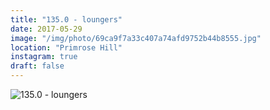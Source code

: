 ```yaml
---
title: "135.0 - loungers"
date: 2017-05-29
image: "/img/photo/69ca9f7a33c407a74afd9752b44b8555.jpg"
location: "Primrose Hill"
instagram: true
draft: false
---
```


![135.0 - loungers](/img/photo/69ca9f7a33c407a74afd9752b44b8555.jpg)

